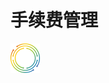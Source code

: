 # 手续费管理

![image](https://raw.githubusercontent.com/GweiTech/gwei-network-wiki/master/zh/images/creator/6/01.png)

